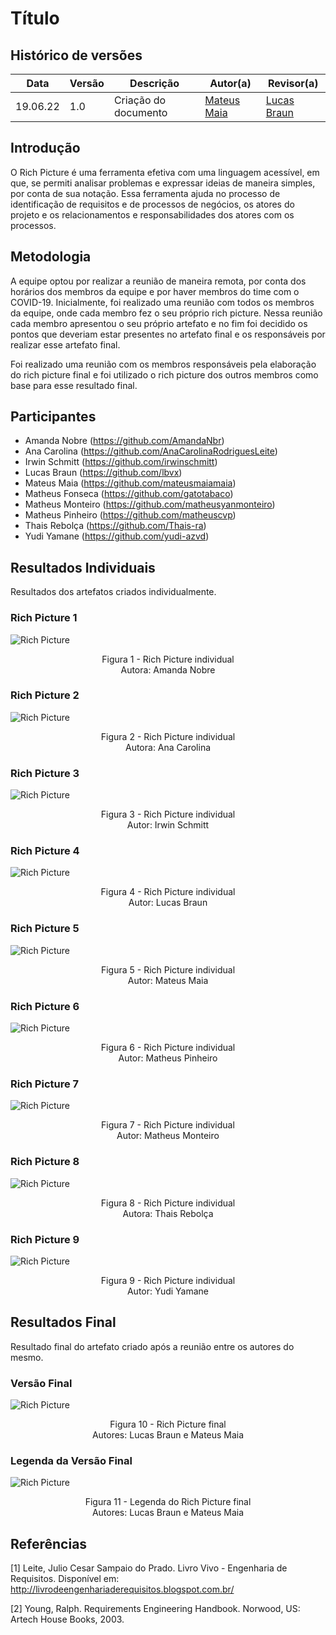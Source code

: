 # Título

## Histórico de versões
| Data       | Versão | Descrição            | Autor(a)                                     | Revisor(a)                                    |
| ---------- | ------ | -------------------- | -------------------------------------------- | --------------------------------------------- |
| 19.06.22   | 1.0    | Criação do documento | [Mateus Maia](https://github.com/mateusmaiamaia)  | [Lucas Braun](https://github.com/lbvx) |

## Introdução

O Rich Picture é uma ferramenta efetiva com uma linguagem acessível, em que, se permiti analisar problemas e expressar ideias de maneira simples, por conta de sua notação. Essa ferramenta ajuda no processo de identificação de requisitos e de processos de negócios, os atores do projeto e os relacionamentos e responsabilidades dos atores com os processos.

## Metodologia

A equipe optou por realizar a reunião de maneira remota, por conta dos horários dos membros da equipe e por haver membros do time com o COVID-19. Inicialmente, foi realizado uma reunião com todos os membros da equipe, onde cada membro fez o seu próprio rich picture. Nessa reunião cada membro apresentou o seu próprio artefato e no fim foi decidido os pontos que deveriam estar presentes no artefato final e os responsáveis por realizar esse artefato final.

Foi realizado uma reunião com os membros responsáveis pela elaboração do rich picture final e foi utilizado o rich picture dos outros membros como base para esse resultado final.

## Participantes

- Amanda Nobre (https://github.com/AmandaNbr)
- Ana Carolina (https://github.com/AnaCarolinaRodriguesLeite)
- Irwin Schmitt (https://github.com/irwinschmitt)
- Lucas Braun (https://github.com/lbvx)
- Mateus Maia (https://github.com/mateusmaiamaia)
- Matheus Fonseca (https://github.com/gatotabaco)
- Matheus Monteiro (https://github.com/matheusyanmonteiro)
- Matheus Pinheiro (https://github.com/matheuscvp)
- Thais Rebolça (https://github.com/Thais-ra)
- Yudi Yamane (https://github.com/yudi-azvd)


## Resultados Individuais

Resultados dos artefatos criados individualmente. 


### Rich Picture 1

![Rich Picture](../img/rich_picture/rich_picture_amanda.png)
<p align = "center"> 
Figura 1 - Rich Picture individual <br>
Autora: Amanda Nobre 
</p>

### Rich Picture 2

![Rich Picture](../img/rich_picture/rich_picture_ana.png)
<p align = "center"> 
Figura 2 - Rich Picture individual <br>
Autora: Ana Carolina
</p>

### Rich Picture 3

![Rich Picture](../img/rich_picture/rich_picture_irwin.png)
<p align = "center"> 
Figura 3 - Rich Picture individual <br>
Autor: Irwin Schmitt
</p>

### Rich Picture 4

![Rich Picture](../img/rich_picture/rich_picture_lucas.png)
<p align = "center"> 
Figura 4 - Rich Picture individual <br>
Autor: Lucas Braun
</p>

### Rich Picture 5

![Rich Picture](../img/rich_picture/rich_picture_maia.jpg)
<p align = "center"> 
Figura 5 - Rich Picture individual <br>
Autor: Mateus Maia 
</p>

### Rich Picture 6

![Rich Picture](../img/rich_picture/rich_picture_pinheiro.jpg)
<p align = "center"> 
Figura 6 - Rich Picture individual <br>
Autor: Matheus Pinheiro  
</p>

### Rich Picture 7

![Rich Picture](../img/rich_picture/rich_picture_monteiro.jpeg)
<p align = "center"> 
Figura 7 - Rich Picture individual <br>
Autor: Matheus Monteiro 
</p>

### Rich Picture 8

![Rich Picture](../img/rich_picture/rich_picture_thais.jpeg)
<p align = "center"> 
Figura 8 - Rich Picture individual <br>
Autora: Thais Rebolça
</p>

### Rich Picture 9

![Rich Picture](../img/rich_picture/rich_picture_yudi.png)
<p align = "center"> 
Figura 9 - Rich Picture individual <br>
Autor: Yudi Yamane 
</p>

## Resultados Final

Resultado final do artefato criado após a reunião entre os autores do mesmo. 

### Versão Final

![Rich Picture](../img/rich_picture/rich_picture_final.jpg)
<p align = "center"> 
Figura 10 - Rich Picture final <br>
Autores: Lucas Braun e Mateus Maia 
</p>

### Legenda da Versão Final

![Rich Picture](../img/rich_picture/rich_picture_legenda.jpg)
<p align = "center"> 
Figura 11 - Legenda do Rich Picture final <br>
Autores: Lucas Braun e Mateus Maia 
</p>

## Referências

[1] Leite, Julio Cesar Sampaio do Prado. Livro Vivo - Engenharia de Requisitos. Disponível em: http://livrodeengenhariaderequisitos.blogspot.com.br/

[2] Young, Ralph. Requirements Engineering Handbook. Norwood, US: Artech House Books, 2003.



